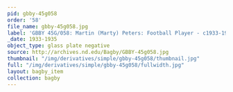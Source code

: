 ```yaml
---
pid: gbby-45g058
order: '58'
file_name: gbby-45g058.jpg
label: 'GBBY 45G/058: Martin (Marty) Peters: Football Player - c1933-1935'
_date: 1933-1935
object_type: glass plate negative
source: http://archives.nd.edu/Bagby/GBBY-45g058.jpg
thumbnail: "/img/derivatives/simple/gbby-45g058/thumbnail.jpg"
full: "/img/derivatives/simple/gbby-45g058/fullwidth.jpg"
layout: bagby_item
collection: bagby
---
```

